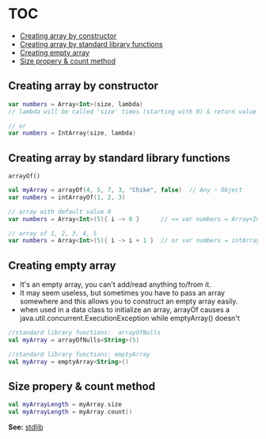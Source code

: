 # TOC
* [Creating array by constructor](#)
* [Creating array by standard library functions](#)
* [Creating empty array](#)
* [Size propery & count method](#)


## Creating array by constructor
```kotlin
var numbers = Array<Int>(size, lambda)
// lambda will be called 'size' times (starting with 0) & return value

// or
var numbers = IntArray(size, lambda)
```

## Creating array by standard library functions
`arrayOf()`
```kotlin
val myArray = arrayOf(4, 5, 7, 3, "Chike", false)  // Any ~ Object
var numbers = intArrayOf(1, 2, 3)

// array with default value 0
var numbers = Array<Int>(5){ i -> 0 }      // <= var numbers = Array<Int>(5, { i -> 0 })

// array of 1, 2, 3, 4, 5
var numbers = Array<Int>(5){ i -> i + 1 }  // or var numbers = intArrayOf(1, 2, 3 4, 5)
```
## Creating empty array
* It's an empty array, you can't add/read anything to/from it. 
* It may seem useless, but sometimes you have to pass an array somewhere and this allows you to construct an empty array easily.
* when used in a data class to initialize an array, arrayOf causes a java.util.concurrent.ExecutionException while emptyArray() doesn't
```kotlin
//standard library functions:  arrayOfNulls
val myArray = arrayOfNulls<String>(5)

//standard library functions: emptyArray
val myArray = emptyArray<String>()
```

## Size propery & count method
```kotlin
val myArrayLength = myArray.size
val myArrayLength = myArray.count()
```

**See:** [stdlib](https://kotlinlang.org/api/latest/jvm/stdlib/kotlin/-array/)
